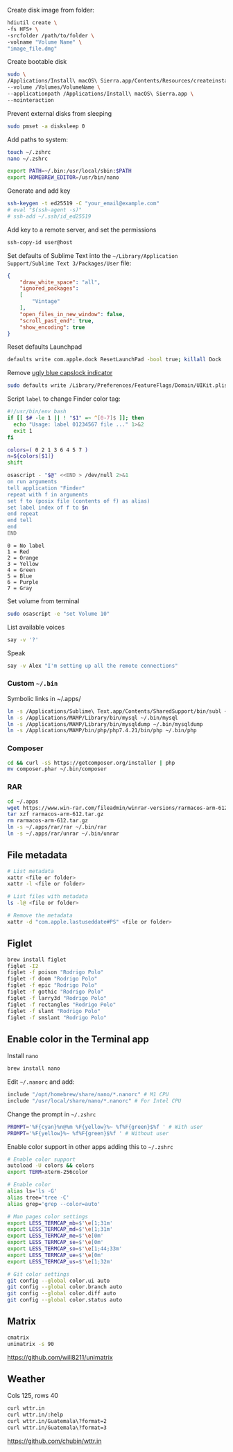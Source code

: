 Create disk image from folder:

```bash
hdiutil create \
-fs HFS+ \
-srcfolder /path/to/folder \
-volname "Volume Name" \
"image_file.dmg"
```

Create bootable disk

```bash
sudo \
/Applications/Install\ macOS\ Sierra.app/Contents/Resources/createinstallmedia \
--volume /Volumes/VolumeName \
--applicationpath /Applications/Install\ macOS\ Sierra.app \
--nointeraction
```

Prevent external disks from sleeping
```sh
sudo pmset -a disksleep 0
```

Add paths to system:
```sh
touch ~/.zshrc
nano ~/.zshrc 
```

```sh
export PATH=~/.bin:/usr/local/sbin:$PATH
export HOMEBREW_EDITOR=/usr/bin/nano
```

Generate and add key
```sh
ssh-keygen -t ed25519 -C "your_email@example.com"
# eval "$(ssh-agent -s)"
# ssh-add ~/.ssh/id_ed25519
```

Add key to a remote server, and set the permissions
```sh
ssh-copy-id user@host
```

Set defaults of Sublime Text into the `~/Library/Application Support/Sublime Text 3/Packages/User` file:

```json
{
	"draw_white_space": "all",
	"ignored_packages":
	[
		"Vintage"
	],
	"open_files_in_new_window": false,
	"scroll_past_end": true,
	"show_encoding": true
}
```

Reset defaults Launchpad
```sh
defaults write com.apple.dock ResetLaunchPad -bool true; killall Dock
```

Remove [ugly blue capslock indicator](https://discussions.apple.com/thread/255191086?sortBy=best)
```sh
sudo defaults write /Library/Preferences/FeatureFlags/Domain/UIKit.plist redesigned_text_cursor -dict-add Enabled -bool NO
```

Script `label` to change Finder color tag:
```sh
#!/usr/bin/env bash
if [[ $# -le 1 || ! "$1" =~ ^[0-7]$ ]]; then
  echo "Usage: label 01234567 file ..." 1>&2
  exit 1
fi

colors=( 0 2 1 3 6 4 5 7 )
n=${colors[$1]}
shift

osascript - "$@" <<END > /dev/null 2>&1
on run arguments
tell application "Finder"
repeat with f in arguments
set f to (posix file (contents of f) as alias)
set label index of f to $n
end repeat
end tell
end
END
```

```
0 = No label
1 = Red
2 = Orange
3 = Yellow
4 = Green
5 = Blue
6 = Purple
7 = Gray
```

Set volume from terminal
```sh
sudo osascript -e "set Volume 10"
```

List available voices
```sh
say -v '?'
```

Speak
```sh
say -v Alex "I'm setting up all the remote connections"
```

### Custom `~/.bin`

Symbolic links in ~/.apps/
```sh
ln -s /Applications/Sublime\ Text.app/Contents/SharedSupport/bin/subl ~/.bin/sublime
ln -s /Applications/MAMP/Library/bin/mysql ~/.bin/mysql
ln -s /Applications/MAMP/Library/bin/mysqldump ~/.bin/mysqldump
ln -s /Applications/MAMP/bin/php/php7.4.21/bin/php ~/.bin/php
```

### Composer
```sh
cd && curl -sS https://getcomposer.org/installer | php
mv composer.phar ~/.bin/composer
```

### RAR
```sh
cd ~/.apps
wget https://www.win-rar.com/fileadmin/winrar-versions/rarmacos-arm-612.tar.gz
tar xzf rarmacos-arm-612.tar.gz
rm rarmacos-arm-612.tar.gz
ln -s ~/.apps/rar/rar ~/.bin/rar
ln -s ~/.apps/rar/unrar ~/.bin/unrar
```

## File metadata
```sh
# List metadata
xattr <file or folder>
xattr -l <file or folder>

# List files with metadata
ls -l@ <file or folder>

# Remove the metadata
xattr -d "com.apple.lastuseddate#PS" <file or folder>
```

## Figlet
```sh
brew install figlet
figlet -I2
figlet -f poison "Rodrigo Polo" 
figlet -f doom "Rodrigo Polo" 
figlet -f epic "Rodrigo Polo" 
figlet -f gothic "Rodrigo Polo" 
figlet -f larry3d "Rodrigo Polo" 
figlet -f rectangles "Rodrigo Polo" 
figlet -f slant "Rodrigo Polo" 
figlet -f smslant "Rodrigo Polo"
```

## Enable color in the Terminal app

Install `nano`
```sh
brew install nano
```

Edit `~/.nanorc` and add:
```sh
include "/opt/homebrew/share/nano/*.nanorc" # M1 CPU
include "/usr/local/share/nano/*.nanorc" # For Intel CPU
```

Change the prompt in `~/.zshrc`
```sh
PROMPT='%F{cyan}%n@%m %F{yellow}%~ %f%F{green}$%f ' # With user
PROMPT='%F{yellow}%~ %f%F{green}$%f ' # Without user
```

Enable color support in other apps adding this to `~/.zshrc`
```sh
# Enable color support
autoload -U colors && colors
export TERM=xterm-256color

# Enable color
alias ls='ls -G'
alias tree='tree -C'
alias grep='grep --color=auto'

# Man pages color settings
export LESS_TERMCAP_mb=$'\e[1;31m'
export LESS_TERMCAP_md=$'\e[1;31m'
export LESS_TERMCAP_me=$'\e[0m'
export LESS_TERMCAP_se=$'\e[0m'
export LESS_TERMCAP_so=$'\e[1;44;33m'
export LESS_TERMCAP_ue=$'\e[0m'
export LESS_TERMCAP_us=$'\e[1;32m'

# Git color settings
git config --global color.ui auto
git config --global color.branch auto
git config --global color.diff auto
git config --global color.status auto
```

## Matrix
```sh
cmatrix
unimatrix -s 90
```
https://github.com/will8211/unimatrix

## Weather
Cols 125, rows 40
```sh
curl wttr.in
curl wttr.in/:help
curl wttr.in/Guatemala\?format=2
curl wttr.in/Guatemala\?format=3
```
https://github.com/chubin/wttr.in
